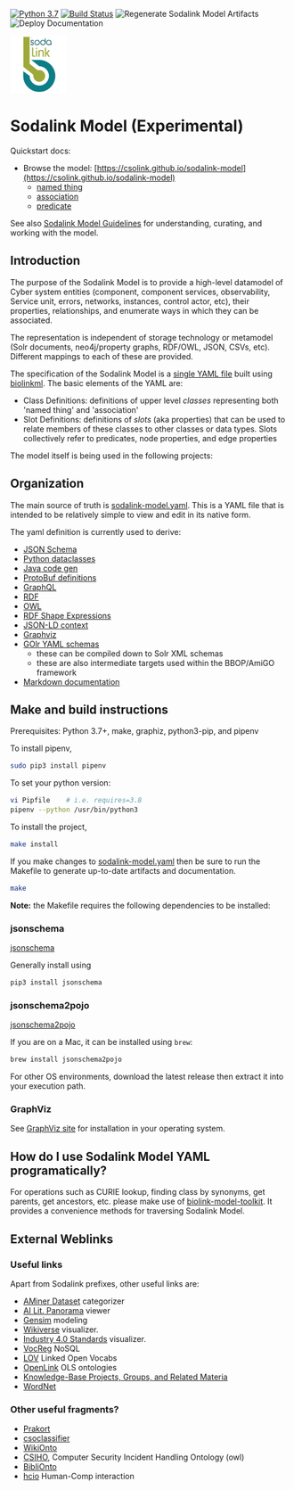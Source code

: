 [![Python 3.7](https://upload.wikimedia.org/wikipedia/commons/f/fc/Blue_Python_3.7_Shield_Badge.svg)](https://www.python.org/downloads/release/python-370/)
[![Build Status](https://travis-ci.com/sodalink/sodalink-model.svg?branch=master)](https://travis-ci.com/sodalink/sodalink-model)
![Regenerate Sodalink Model Artifacts](https://github.com/biolink/sodalink-model/workflows/Regenerate%20Sodalink%20Model%20Artifacts/badge.svg)
![Deploy Documentation](https://github.com/biolink/sodalink-model/workflows/Deploy%20Documentation/badge.svg)

<img src="assets/images/sodalink-logo.png" width="20%">

# Sodalink Model (Experimental)

Quickstart docs:

- Browse the model: [https://csolink.github.io/sodalink-model](https://csolink.github.io/sodalink-model)
  - [named thing](https://csolink.github.io/sodalink-model/docs/NamedThing.html)
  - [association](https://csolink.github.io/sodalink-model/docs/Association.html)
  - [predicate](https://csolink.github.io/sodalink-model/docs/predicates.html)

See also [Sodalink Model Guidelines](./guidelines/index.md) for understanding, curating, and working with the model.


## Introduction

The purpose of the Sodalink Model is to provide a high-level datamodel of Cyber system entities
(component, component services, observability, Service unit, errors, networks, instances, control actor, etc),
their properties, relationships, and enumerate ways in which they can be associated.

The representation is independent of storage technology or metamodel (Solr documents, neo4j/property graphs,
RDF/OWL, JSON, CSVs, etc). Different mappings to each of these are provided.

The specification of the Sodalink Model is a [single YAML file](sodalink-model.yaml) built using [biolinkml](https://github.com/biolink/biolinkml).
The basic elements of the YAML are:

 - Class Definitions: definitions of upper level *classes* representing both 'named thing' and 'association'
 - Slot Definitions: definitions of *slots* (aka properties) that can be used to relate members of these classes to other classes or data types. Slots collectively refer to predicates, node properties, and edge properties

The model itself is being used in the following projects:


## Organization

The main source of truth is [sodalink-model.yaml](sodalink-model.yaml). This is a YAML file that is intended to
be relatively simple to view and edit in its native form.

The yaml definition is currently used to derive:

  - [JSON Schema](json-schema)
  - [Python dataclasses](csolink/model.py)
  - [Java code gen](java)
  - [ProtoBuf definitions](sodalink-model.proto)
  - [GraphQL](sodalink-model.graphql)
  - [RDF](sodalink-model.ttl)
  - [OWL](sodalink-model.owl.ttl)
  - [RDF Shape Expressions](sodalink-model.shex)
  - [JSON-LD context](context.jsonld)
  - [Graphviz](graphviz)
  - [GOlr YAML schemas](golr-views)
    - these can be compiled down to Solr XML schemas
    - these are also intermediate targets used within the BBOP/AmiGO framework
  - [Markdown documentation](docs)


## Make and build instructions

Prerequisites: Python 3.7+, make, graphiz, python3-pip, and pipenv

To install pipenv,

```sh
sudo pip3 install pipenv
```

To set your python version:

```sh
vi Pipfile    # i.e. requires=3.8
pipenv --python /usr/bin/python3
```

To install the project,
```sh
make install
```

If you make changes to [sodalink-model.yaml](sodalink-model.yaml) then be sure to run the Makefile to generate
up-to-date artifacts and documentation.

```sh
make
```


**Note:** the Makefile requires the following dependencies to be installed:

### jsonschema

[jsonschema](https://json-schema.org/)

Generally install using 

```sh
pip3 install jsonschema
```

### jsonschema2pojo

[jsonschema2pojo](https://github.com/joelittlejohn/jsonschema2pojo)

If you are on a Mac, it can be installed using `brew`:
```sh
brew install jsonschema2pojo
```
For other OS environments, download the latest release then extract it into your execution path.

### GraphViz

See [GraphViz site](https://graphviz.org/) for installation in your operating system.



## How do I use Sodalink Model YAML programatically?

For operations such as CURIE lookup, finding class by synonyms, get parents, get ancestors, etc. please make use of [biolink-model-toolkit](https://github.com/biolink/biolink-model-toolkit/). It provides a convenience methods for traversing Sodalink Model.

## External Weblinks

### Useful links

Apart from Sodalink prefixes, other useful links are:

* [AMiner Dataset](https://www.aminer.cn/data/) categorizer
* [AI Lit. Panorama](http://aipano.cse.ust.hk/p9sw2ndt) viewer
* [Gensim](https://radimrehurek.com/gensim/models/ldaseqmodel.html) modeling
* [Wikiverse](http://wikiverse.io) visualizer.
* [Industry 4.0 Standards](https://i40-tools.github.io/StandardOntologyVisualization) visualizer.
* [VocReg](https://www.vocoreg.com/documentation/NOSQL/master) NoSQL
* [LOV](https://lov.linkeddata.es/dataset/lov) Linked Open Vocabs
* [OpenLink](https://www.openlinksw.com/describe/?url=http%3A%2F%2Fwww.w3.org%2F2002%2F07%2Fowl%23Ontology&graph=urn%3Aontology%3Asemantic%3Amapping&graph=urn%3Aontology%3Acartridges%3Amapping&graph=urn%3Aopl%3Ashop%3Aoffering%3Asponging%3Acache%3Aofficial&graph=urn%3Aopenlink%3Aschema%3Ageneral%3Amappings&graph=urn%3Aopenlink%3Aschema%3Aoplweb%3Amappings&graph=urn%3Acartridges%3Amapping&graph=urn%3Adata%3Aopenlink%3Aproducts&graph=urn%3Adata%3Aopenlink%3Aglossary&graph=urn%3Adata%3Aopenlink%3Awebsites) OLS ontologies
* [Knowledge-Base Projects, Groups, and Related Materia](https://www.cs.utexas.edu/users/mfkb/related.html)
* [WordNet](http://wordnetweb.princeton.edu/perl/webwn)
 
### Other useful fragments?

* [Prakort](https://github.com/Prakort/Research-Enrich-Computer-Science-Ontology)
* [csoclassifier](https://github.com/angelosalatino/cso-classifier)
* [WikiOnto](https://github.com/MarcelH91/WikiOnto)
* [CSIHO](https://github.com/moreiragb/csiho), Computer Security Incident Handling Ontology (owl)
* [BibliOnto](https://github.com/nizarfahmi/BibliOnto)
* [hcio](https://github.com/sidornellas/hcio) Human-Comp interaction
